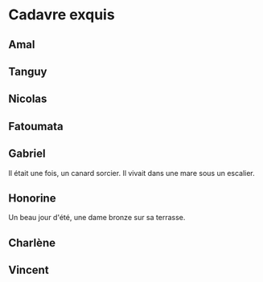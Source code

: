 # Cadavre exquis

## Amal

## Tanguy

## Nicolas

## Fatoumata

## Gabriel

Il était une fois, un canard sorcier. Il vivait dans une mare sous un escalier.

## Honorine
Un beau jour d'été, une dame bronze sur sa terrasse.
## Charlène

## Vincent
